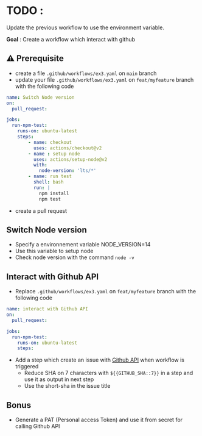 # TODO :

Update the previous workflow to use the environment variable.

**Goal** : Create a workflow which interact with github

## ⚠️ Prerequisite

* create a file `.github/workflows/ex3.yaml` on `main` branch
* update your file `.github/workflows/ex3.yaml` on `feat/myfeature` branch with the following code

```yaml
name: Switch Node version
on: 
  pull_request:

jobs:
  run-npm-test:
    runs-on: ubuntu-latest
    steps:
        - name: checkout
          uses: actions/checkout@v2
        - name : setup node
          uses: actions/setup-node@v2
          with:
            node-version: 'lts/*'
        - name: run test
          shell: bash
          run: |
            npm install
            npm test
```
* create a pull request

## Switch Node version
 
* Specify a environnement variable NODE_VERSION=14
* Use this variable to setup node
* Check node version with the command `node -v`

## Interact with Github API

* Replace `.github/workflows/ex3.yaml` on `feat/myfeature` branch with the following code

```yaml
name: interact with Github API
on: 
  pull_request:

jobs:
  run-npm-test:
    runs-on: ubuntu-latest
    steps:
```

* Add a step which create an issue with [Github API](https://docs.github.com/en/rest/issues/issues#create-an-issue) when workflow is triggered 
  * Reduce SHA on 7 characters with `${{GITHUB_SHA::7}}` in a step and use it as output in next step
  * Use the short-sha in the issue title

## Bonus

* Generate a PAT (Personal access Token) and use it from secret for calling Github API
